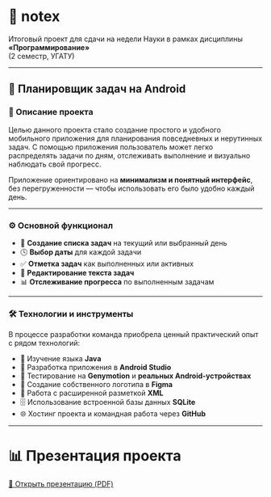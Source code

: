# 🧠 notex

Итоговый проект для сдачи на недели Науки в рамках дисциплины
**«Программирование»**  
(2 семестр, УГАТУ)

---

## 📱 Планировщик задач на Android

### 🧩 Описание проекта

Целью данного проекта стало создание простого и удобного мобильного приложения для планирования повседневных и нерутинных задач. С помощью приложения пользователь может легко распределять задачи по дням, отслеживать выполнение и визуально наблюдать свой прогресс.

Приложение ориентировано на **минимализм и понятный интерфейс**, без перегруженности — чтобы использовать его было удобно каждый день.

---

### ⚙️ Основной функционал

- 📅 **Создание списка задач** на текущий или выбранный день
- 🕓 **Выбор даты** для каждой задачи
- ✅ **Отметка задач** как выполненных или активных
- 📝 **Редактирование текста задач**
- 📊 **Отслеживание прогресса** по выполненным задачам

---

### 🛠 Технологии и инструменты

В процессе разработки команда приобрела ценный практический опыт с рядом технологий:

- 🔸 Изучение языка **Java**
- 🧩 Разработка приложения в **Android Studio**
- 📱 Тестирование на **Genymotion** и **реальных Android-устройствах**
- 🎨 Создание собственного логотипа в **Figma**
- 🧾 Работа с расширенной разметкой **XML**
- 🗄 Использование встроенной базы данных **SQLite**
- 🌐 Хостинг проекта и командная работа через **GitHub**

---

# 📊 Презентация проекта

[📄 Открыть презентацию (PDF)](./presentation.pdf)

